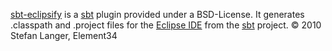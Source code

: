 [sbt-eclipsify][1] is a [sbt][2] plugin provided under a BSD-License. It generates .classpath and .project files for the [Eclipse IDE][3] from the [sbt][2] project.
&copy; 2010 Stefan Langer, Element34

[1]: http://github.com/musk/SbtEclipsify
[2]: http://code.google.com/p/simple-build-tool
[3]: http://www.eclipse.org
 
